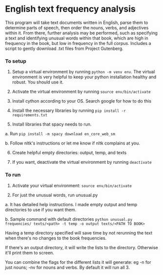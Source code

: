 # English text frequency analysis

This program will take text documents written in English, parse them to determine parts of speech, then order the nouns, verbs, and adjectives within it. From there, further analysis may be performed, such as specifying a text and identifying unusual words within that book, which are high in frequency in the book, but low in frequency in the full corpus. Includes a script to gently download .txt files from Project Gutenberg.

### To setup

1. Setup a virtual environment by running `python -m venv env`. The virtual environment is very helpful to keep your python installation healthy and robust. You should use it.

2. Activate the virtual environment by running `source env/bin/activate`

3. Install cython according to your OS. Search google for how to do this

4. Install the necessary libraries by running `pip install -r requirements.txt`

5. Install libraries that spacy needs to run.

  a. Run `pip install -m spacy download en_core_web_sm`

  b. Follow nltk's instructions or let me know if nltk complains at you.

6. Create helpful empty directories: output, temp, and texts

7. If you want, deactivate the virtual environment by running `deactivate`

### To run

1. Activate your virtual environment: `source env/bin/activate`

2. For just the unusual words, run unusual.py

  a. It has detailed help instructions. I made empty output and temp directories to use if you want them.

  b. Sample command with default directories `python unusual.py frequencies/ texts/<path> -t temp -o output texts/<PATH TO BOOK>`

Having a temp directory specified will save time by not rerunning the text when there's no changes to the book frequencies.

If there's an output directory, it will write the lists to the directory. Otherwise it'll print them to screen.

You can combine the flags for the different lists it will generate: eg -n for just nouns; -nv for nouns and verbs. By default it will run all 3. 






